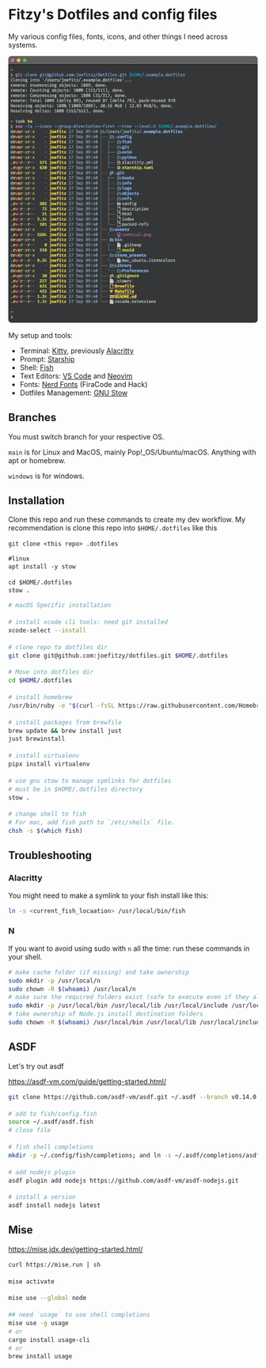 # Fitzy's Dotfiles and config files

My various config files, fonts, icons, and other things I need across systems.

![Terminal Image](/assets/terminal.png "My terminal image")

My setup and tools:

- Terminal: [Kitty](https://github.com/kovidgoyal/kitty), previously [Alacritty](https://github.com/alacritty/alacritty)
- Prompt: [Starship](https://starship.rs/)
- Shell: [Fish](https://fishshell.com/)
- Text Editors: [VS Code](https://code.visualstudio.com/) and [Neovim](https://github.com/neovim/neovim)
- Fonts: [Nerd Fonts](https://www.nerdfonts.com/) (FiraCode and Hack)
- Dotfiles Management: [GNU Stow](https://www.gnu.org/software/stow/)

## Branches

You must switch branch for your respective OS.

`main` is for Linux and MacOS, mainly Pop!_OS/Ubuntu/macOS. Anything with apt or homebrew.

`windows` is for windows.

## Installation

Clone this repo and run these commands to create my dev workflow. My recommendation is clone this repo into `$HOME/.dotfiles` like this

```git clone <this repo> .dotfiles```

```shell
#linux
apt install -y stow

cd $HOME/.dotfiles
stow .
```

```sh
# macOS Specific installation

# install xcode cli tools: need git installed
xcode-select --install

# clone repo to dotfiles dir
git clone git@github.com:joefitzy/dotfiles.git $HOME/.dotfiles

# Move into dotfiles dir
cd $HOME/.dotfiles

# install homebrew
/usr/bin/ruby -e "$(curl -fsSL https://raw.githubusercontent.com/Homebrew/install/master/install)"

# install packages from brewfile
brew update && brew install just
just brewinstall

# install virtualenv
pipx install virtualenv

# use gnu stow to manage symlinks for dotfiles
# must be in $HOME/.dotfiles directory
stow .

# change shell to fish
# For mac, add fish path to `/etc/shells` file.
chsh -s $(which fish)
```

## Troubleshooting

### Alacritty

You might need to make a symlink to your fish install like this:

```sh
ln -s <current_fish_locaation> /usr/local/bin/fish
```

### N

If you want to avoid using sudo with `n` all the time: run these commands in your shell.

```sh
# make cache folder (if missing) and take ownership
sudo mkdir -p /usr/local/n
sudo chown -R $(whoami) /usr/local/n
# make sure the required folders exist (safe to execute even if they already exist)
sudo mkdir -p /usr/local/bin /usr/local/lib /usr/local/include /usr/local/share
# take ownership of Node.js install destination folders
sudo chown -R $(whoami) /usr/local/bin /usr/local/lib /usr/local/include /usr/local/share
```

## ASDF

Let's try out asdf

<https://asdf-vm.com/guide/getting-started.html/>

```sh
git clone https://github.com/asdf-vm/asdf.git ~/.asdf --branch v0.14.0

# add to fish/config.fish
source ~/.asdf/asdf.fish
# close file

# fish shell completions
mkdir -p ~/.config/fish/completions; and ln -s ~/.asdf/completions/asdf.fish ~/.config/fish/completions

# add nodejs plugin
asdf plugin add nodejs https://github.com/asdf-vm/asdf-nodejs.git

# install a version
asdf install nodejs latest
```

## Mise

<https://mise.jdx.dev/getting-started.html/>

```sh
curl https://mise.run | sh

mise activate

mise use --global node

## need `usage` to use shell completions
mise use -g usage
# or
cargo install usage-cli
# or
brew install usage
```
